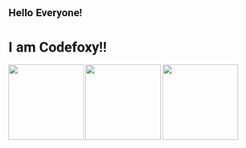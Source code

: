 <!DOCTYPE html>
<html><head><style>body {
font-family: 'Roboto', sans-serif;
}</style></head><body><h2 id="hello-everyone-">Hello Everyone!</h2>
<h1 id="i-am-codefoxy-">I am Codefoxy!!</h1>
<p></p><div>
    <img height="150em" src="https://github-readme-stats.vercel.app/api?username=foxcat-test&amp;count_private=true&amp;show_icons=true&amp;theme=vue-dark&amp;include_all_commits=true&amp;hide=stars">
    <img height="150em" src="https://github-readme-stats.vercel.app/api/top-langs/?username=foxcat-test&amp;layout=compact&amp;theme=vue-dark">
    <img height="150em" src="https://github-readme-streak-stats.herokuapp.com/?user=foxcat-test&amp;layout=compact&amp;theme=vue-dark">
</div><br><p></p>
</body></html>
